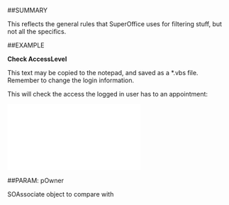 

##SUMMARY

This reflects the general rules that SuperOffice uses for filtering stuff, but not all the specifics.


##EXAMPLE

**Check AccessLevel**

This text may be copied to the notepad, and saved as a *.vbs file. Remember to change the login information. 

This will check the access the logged in user has to an appointment:

![](../../Examples/vbs/SOAssociate.AccessLevel.vbs.txt)







##PARAM: pOwner

SOAssociate object to compare with



